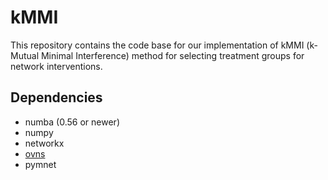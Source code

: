 # kMMI
This repository contains the code base for our implementation of kMMI (k-Mutual Minimal Interference) method for selecting treatment groups for network interventions.

## Dependencies
* numba (0.56 or newer)
* numpy
* networkx
* [ovns](https://github.com/decitizen/OVNS)
* pymnet
